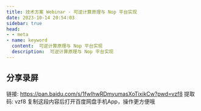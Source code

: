 ```yaml
---
title: 技术方案 Webinar - 可逆计算原理与 Nop 平台实现
date: 2023-10-14 20:54:03
sidebar: true
head:
- - meta
- name: keyword
  content:  可逆计算原理与 Nop 平台实现
  description:  可逆计算原理与 Nop 平台实现
---
```


## 分享录屏

链接: https://pan.baidu.com/s/1fwIhwRDmyumasXoTixikCw?pwd=vzf8 提取码: vzf8 复制这段内容后打开百度网盘手机App，操作更方便哦




